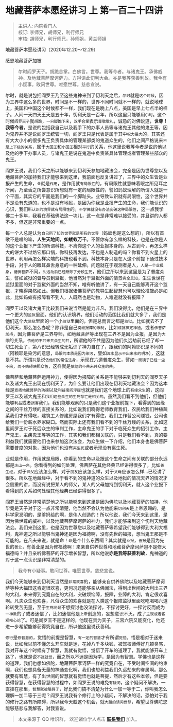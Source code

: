 # 地藏菩萨本愿经讲习 上 第一百二十四讲

> 主讲人: 内院看门人 <br />
> 校订: 李师兄，胡师兄，利行师兄 <br />
> 审核: 胡师兄，利行师兄，孙师姐，黄兰师姐 <br />

地藏菩萨本愿经讲习（2020年12.20～12.29）

感恩地藏菩萨加被

> 尔时阎罗天子。胡跪合掌。白佛言。世尊。我等今者。与诸鬼王。承佛威神。及地藏菩萨摩诃萨力。方得诣此忉利大会。亦是我等获善利故。我今有小疑事。敢问世尊。唯愿世尊。慈悲宣说。

尔时，就是说包括阎罗王乃至这些鬼神来到了忉利天之后，`尔时`就是`这个时候`，因为三界中这么多的世界，时间是不一样的，世界不同时间就不一样的，就说地球上，美国和中国这个时候都不一样，我们现在是晚上八点，美国是早上七点半的样子。人间一天四天王天是五十年，忉利天是一百年，所以这里只能够用`尔时`。这个时候`阎罗天子`就`胡跪`，`一只脚跪下来`，`双手合掌`表示`尊敬敬礼`，诚恳的对佛说道，**世尊！我等今者**，是说的包括我自己以及我手下的办事人员等与诸鬼王其他的鬼王等，因为鬼界并不是说阎罗王统管一切，阎罗王只是代表是属于其中`权力最大`的，其实还有大大小小的很多鬼王负责具体的管理某部类的鬼道众生的，他们之间严格说来`不是上下级的关系`，属于`大国王`和`小国王`相对`平行`的关系，他这里说我等今者是说的他以及他的手下办事人员，与诸鬼王是说在鬼道中负责某具体管理或者管理某些部众的鬼王。

阎罗王说，我们今天之所以能够来到忉利天参加地藏法会，完全是因为世尊您以及地藏菩萨的加持我们才能够来到这里，我前面也反复讲过了，三界中的众生皆是业报产生的生命，`业`就是`作用`，是作用就`有局限性`的，有局限性就意味着眼之所见耳之所闻，乃至舌之所尝意识所想就有一定的局限性的，譬如蚂蚁理解的所谓人就是一个平面，其实它的平面是我们的一个脚趾头。业导致认识就有局限性，这个世界并不是没有鬼道的，也不是没有地狱，是因为你我是业报产生的生命，我们能认识的心识，我们`所认识的境界就有局限性`的。`不学佛就没有办法突破这种局限性`，这一点我学佛二十多年，我看在基础佛法这一块儿，这一点是非常难以接受的，并且讲的人都不多，但这是非常重要的一点。

每一个人总是认为`自己所了知的世界就是所有的世界`（蚂蚁也是这么想的），所以有首歌不是唱的嘛，**人生天地间，如蝼蚁万千**。不管你有怎么样的科技，也是在你是人的这个业报下产生的所谓科技，不离你这个人的业报本身的。从古到今，再怎么样大的饼大不过烙它那口锅，你科技再发达，不也是人制造的吗？你看不到火星上的世界，利用再怎么样尖端的科技也看不到。科技本身只是在人这个前提下通过技术手段，对于人的眼耳鼻舌身意的一种延伸。问题就在于观测者是人，`人是一个业报身`，`诸佛菩萨`不同，`久远劫前已经断除了分段生死`，他们之所以来到这里是为了普度众生，譬如监狱的督导员到监狱，他当然对于监狱外面的情景`完全具知`，生生世世在监狱里面的对于监狱外面的当然不知，唯有听他讲了，有一天自己能够离开这个监狱，才晓得果然如此。但我们根据诸佛菩萨的教导生起智慧也可以理论推敲必是如此，比如蚂蚁有报障看不到人，人既然也是动物，人难道就没有报障？

阎罗王以及诸大鬼王比较我们来说当然是能力非凡，我们没得比，他们是在三界中一个更大的`监狱`里面。他们的认识境界，他们活动的范围比我们就大多了，我们是他们这个大`监狱`里面的一个小`监狱`里面的，但是总而言之都是`监狱`。比如就去不了忉利天，那么怎么办呢？除非是自己`突破报障的限制`，比如`成就禅定神通`，或者`佛菩萨加持`，因为佛菩萨是三界导师，如地藏菩萨等出现在三界不是因为业报，是因为`大愿`的关系，`依他的不共来共众生的共`，所谓他的不共是因为他们久远劫前已经了却一切生死业了，第八识已经转成无垢识了神力自在了，跟我们的阿赖耶识是不同的（阿赖耶是染污的意思，`局限的本质是因为染污`，譬如`浑水显示不出来水的明净`），这就是不共。所谓`共`是说`依他们的常住法身`，示现在六道普度众生，譬如`一面镜子已经一尘不染`，`而不妨碍映照众色`，这样就是`依他的不共来共众生的共`。

佛菩萨和地藏菩萨运用神力，使得因为报障的关系是不能够来到忉利天的阎罗天子以及诸大鬼王出现在忉利天了，为什么要让他们出现在忉利天地藏法会？因为这本经是`宣扬地藏菩萨的功德`以及`利益南阎浮提`也就是我们这个地球上的`有缘众生`的，这阎罗王以及诸大鬼王和`我们这些众生的生死存亡是相关的`。虽然我们看不到他们，但他们能够`利益`或者`损害`我们，我们能够观察的只是我们这个业报前提下，看得到的因缘之间的千丝万缕的直接关系的，比如说我们晓得老师教育我们，农民给我们种植蔬菜我们才有得吃，建筑工人修建房屋我们才有得住，我们工作替公司赚钱，公司也给我们一份薪水养家糊口。然而实际上还有我们看不到的千丝万缕的关系，比如这里阎罗王对于死后众生的审判工作，主命鬼王的手下对于临死众生的招引工作，主产鬼王，主疾鬼王等等的工作，其实和我们都相关联的，只是我们看不到，真的要利益我们就需要他们也来参加这次法会，为众生做一下介绍，他们本身也是佛菩萨需要普度的对象，因为他们也没有`离生死`或者示现没有离生死。

业就是作用，作用就是局限，你看到的生命以及跟这个生命之间有关联的部分永远都是`冰山一角`。你看得到的如何处理，佛菩萨在其他经典已经讲得很多了，比如`善生经`，对于`师父`应该怎么样，对于`朋友`应该怎么样，对于`父母`应该怎么样...已经讲了很多。所以在地藏经中，对于看不到的鬼神道的众生以及地狱的情况天界的情况才会侧重的讲，而没有说把某人的师父，某人的父母加持到忉利天，就人这个业报下看得到的关系如何处理其他经典已经讲得很多了。

阎罗王当然是非常清楚他之所以能够来到这里是因为佛陀以及地藏菩萨的加持，他毕竟是天子对于这一点非常清楚，他当然不会认为他能来`忉利天`是上帝恩赐的，是科学家发明的，是爹妈给的啊，是伟人创造的！所以他说，我们今天来到这里，是因为佛世尊的威神，以及地藏菩萨摩诃萨的神力，我们才能够来到这个忉利天地藏法会。我们来到这里，也是因为世尊您以及地藏菩萨等希望我们能够得到大利大福利，鬼神道之所以能够当鬼神还是因为福德啊，没有先世的福报，想当鬼王那是不可能的。在凡夫来说，就是命！`命`是个什么东西啊？其实就是`业报`，`善报`是因为先世的`善业`，有善业是因为修福德啊！来亲自供养世尊和地藏菩萨摩诃萨岂不是修大福德吗？并且亲听佛菩萨的开示增长智慧，所以他说**亦是我等获善利故**，鬼神道的对于这一点认识是非常清楚的。

> 我今有小疑事。敢问世尊。唯愿世尊。慈悲宣说。

我们今天能够来到忉利天当然是`非常欢喜`的，能够亲自供养佛陀以及地藏菩萨摩诃萨等种大福田这肯定很欢喜，更何况还能够亲从佛闻法，得到出世间的大利出三界的大利，未来得到究竟自在的大利，突破烦恼障，报障，业障的大利，肯定很欢喜啊。凡夫众生也欢喜，凡俗众生的欢喜就是在人类这个报障监狱里面吃吃喝喝六道轮转受苦无量，至于`生死问题`不想探讨也没法探讨，不探讨更好，一探讨反而成为`一神教`的了或者迷信了，比如迷信他是`上帝`创造的，妄想意识不灭，成了`主观或者客观唯心论`了。可是阎罗王不是这样的，他现在贵为天子，三宫六院又能变化，他还进一步希望能够获得究竟自在，所以他这里说获善利。

`修行`是`修智慧的`，觉悟的前提是智慧，`有一定的智慧`才有所谓`觉悟`。悟是相对于迷来说，比如我以前不懂怎么开车就是迷，花掉八千多块钱，被驾校师傅好几顿臭骂，我对开车这个时候有了智慧，我就有觉悟，觉悟了开车的道理了，我就能够开车上路了，也就是说`不迷就觉`，而之所以不迷是因为学，是因为有智慧。学佛也是这样的道理，我们也想如佛陀，地藏菩萨摩诃萨一样的究竟自在，不受时间空间的约束啊，我们也想具备无量的神通变化啊，我们也想利益我们久远劫来的眷属啊。那么就要有智慧，有了出世间的智慧就有觉悟也就是菩提，然后才有这些本领，但是要获得智慧，在获得智慧的过程中，如阎罗王说的难免`有疑问`，这个疑问不解决，一直挂在那里，`智慧就被阻碍了`，好比我们搞不清楚为什么一加一等于二，你叫我怎么理解一加二等于三呢？阎罗王说我有个修行上的小疑问，不解决的话，恐怕对于我的修行之路有所障碍，所以我今天趁这个机会，就`大胆的请问世尊`，希望世尊佛陀您能够慈悲与我解答，对我宣说。

> 本文来源于 QQ 唯识群， 欢迎诸位学人点击 **[联系我们](https://mp.weixin.qq.com/s/lZCfWjmLjgNR165Tx4_bCQ)** 加入。
